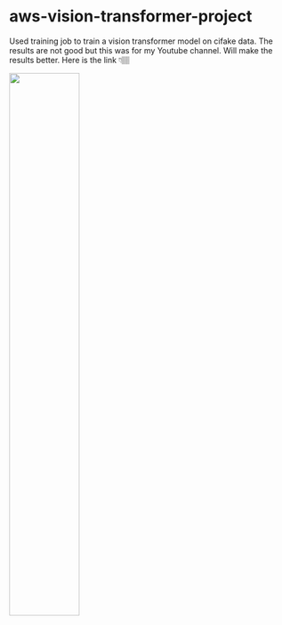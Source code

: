 # aws-vision-transformer-project
Used training job to train a vision transformer model on cifake data. The results are not good but this was for my Youtube channel. Will make the results better.
Here is the link 👇🏽

[<img src="https://production-media.paperswithcode.com/methods/Screen_Shot_2021-01-26_at_9.43.31_PM_uI4jjMq.png" width="50%">](https://www.youtube.com/watch?v=NsRY39yrBI8&t=965s)
